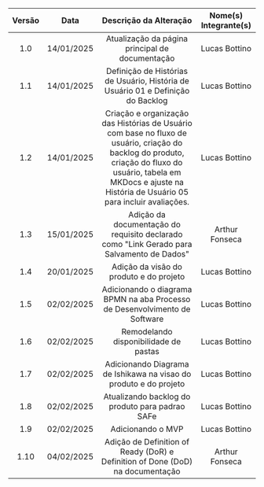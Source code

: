 | Versão |    Data    |                                                                                                Descrição da Alteração                                                                                                 | Nome(s) Integrante(s) |
| :----: | :--------: | :-------------------------------------------------------------------------------------------------------------------------------------------------------------------------------------------------------------------: | :-------------------: |
|  1.0   | 14/01/2025 |                                                                                    Atualização da página principal de documentação                                                                                    |     Lucas Bottino     |
|  1.1   | 14/01/2025 |                                                                   Definição de Histórias de Usuário, História de Usuário 01 e Definição do Backlog                                                                    |     Lucas Bottino     |
|  1.2   | 14/01/2025 | Criação e organização das Histórias de Usuário com base no fluxo de usuário, criação do backlog do produto, criação do fluxo do usuário, tabela em MKDocs e ajuste na História de Usuário 05 para incluir avaliações. |     Lucas Bottino     |
|  1.3   | 15/01/2025 |                                                               Adição da documentação do requisito declarado como "Link Gerado para Salvamento de Dados"                                                               |    Arthur Fonseca     |
|  1.4   | 20/01/2025 |                                                                                        Adição da visão do produto e do projeto                                                                                        |     Lucas Bottino     |
|  1.5   | 02/02/2025 |                                                                      Adicionando o diagrama BPMN na aba Processo de Desenvolvimento de Software                                                                       |     Lucas Bottino     |
|  1.6   | 02/02/2025 |                                                                                         Remodelando disponibilidade de pastas                                                                                         |     Lucas Bottino     |
|  1.7   | 02/02/2025 |                                                                           Adicionando Diagrama de Ishikawa na visao do produto e do projeto                                                                           |     Lucas Bottino     |
|  1.8   | 02/02/2025 |                                                                                    Atualizando backlog do produto para padrao SAFe                                                                                    |     Lucas Bottino     |
|  1.9   | 02/02/2025 |                                                                                                   Adicionando o MVP                                                                                                   |     Lucas Bottino     |
|  1.10  | 04/02/2025 | Adição de Definition of Ready (DoR) e Definition of Done (DoD) na documentação | Arthur Fonseca |